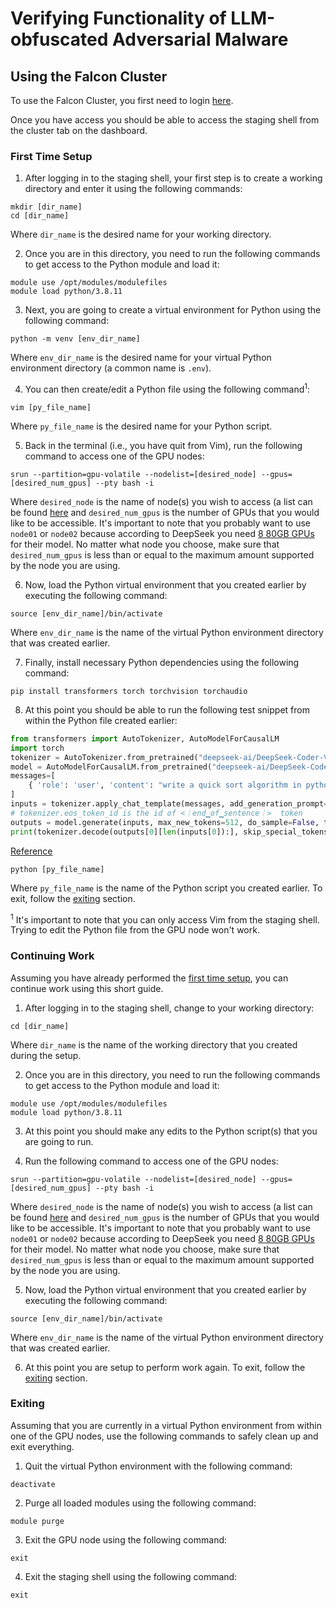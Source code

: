 # Verifying Functionality of LLM-obfuscated Adversarial Malware

## Using the Falcon Cluster

To use the Falcon Cluster, you first need to login [here](https://ondemand.c3plus3.org/pun/sys/dashboard).

Once you have access you should be able to access the staging shell from the cluster tab on the dashboard.

### First Time Setup

1. After logging in to the staging shell, your first step is to create a working directory and enter it using the following commands:
```shell
mkdir [dir_name]
cd [dir_name]
```
Where `dir_name` is the desired name for your working directory.

2. Once you are in this directory, you need to run the following commands to get access to the Python module and load it:
```shell
module use /opt/modules/modulefiles
module load python/3.8.11
```
3. Next, you are going to create a virtual environment for Python using the following command:
```shell
python -m venv [env_dir_name]
```
Where `env_dir_name` is the desired name for your virtual Python environment directory (a common name is `.env`).

4. You can then create/edit a Python file using the following command<sup>1</sup>:
```shell
vim [py_file_name]
```
Where `py_file_name` is the desired name for your Python script.

5. Back in the terminal (i.e., you have quit from Vim), run the following command to access one of the GPU nodes:
```shell
srun --partition=gpu-volatile --nodelist=[desired_node] --gpus=[desired_num_gpus] --pty bash -i
```
Where `desired_node` is the name of node(s) you wish to access (a list can be found [here](https://docs.c3plus3.org/docs/help/Tutorials/Partitions.html#gpu) and
`desired_num_gpus` is the number of GPUs that you would like to be accessible. It's important to note that you probably want to use `node01` or `node02` because according to DeepSeek you need [8 80GB GPUs](https://huggingface.co/deepseek-ai/DeepSeek-Coder-V2-Instruct#5-how-to-run-locally) for their model. No matter what node you choose, make sure that `desired_num_gpus` is less than or equal to the maximum amount supported by the node you are using. 

6. Now, load the Python virtual environment that you created earlier by executing the following command:
```shell
source [env_dir_name]/bin/activate
```
Where `env_dir_name` is the name of the virtual Python environment directory that was created earlier.

7. Finally, install necessary Python dependencies using the following command:
```shell
pip install transformers torch torchvision torchaudio
```
8. At this point you should be able to run the following test snippet from within the Python file created earlier:
```python
from transformers import AutoTokenizer, AutoModelForCausalLM
import torch
tokenizer = AutoTokenizer.from_pretrained("deepseek-ai/DeepSeek-Coder-V2-Lite-Instruct", trust_remote_code=True)
model = AutoModelForCausalLM.from_pretrained("deepseek-ai/DeepSeek-Coder-V2-Lite-Instruct", trust_remote_code=True, torch_dtype=torch.bfloat16).cuda()
messages=[
    { 'role': 'user', 'content': "write a quick sort algorithm in python."}
]
inputs = tokenizer.apply_chat_template(messages, add_generation_prompt=True, return_tensors="pt").to(model.device)
# tokenizer.eos_token_id is the id of <｜end▁of▁sentence｜>  token
outputs = model.generate(inputs, max_new_tokens=512, do_sample=False, top_k=50, top_p=0.95, num_return_sequences=1, eos_token_id=tokenizer.eos_token_id)
print(tokenizer.decode(outputs[0][len(inputs[0]):], skip_special_tokens=True))
```
[Reference](https://huggingface.co/deepseek-ai/DeepSeek-Coder-V2-Instruct#chat-completion)
```shell
python [py_file_name]
```
Where `py_file_name` is the name of the Python script you created earlier.
To exit, follow the [exiting](#exiting) section.

<sup>1</sup> It's important to note that you can only access Vim from the staging shell. Trying to edit the Python file from the GPU node won't work.

### Continuing Work

Assuming you have already performed the [first time setup](#first-time-setup), you can continue work using this short guide.

1. After logging in to the staging shell, change to your working directory:
```shell
cd [dir_name]
```
Where `dir_name` is the name of the working directory that you created during the setup.

2. Once you are in this directory, you need to run the following commands to get access to the Python module and load it:
```shell
module use /opt/modules/modulefiles
module load python/3.8.11
```

3. At this point you should make any edits to the Python script(s) that you are going to run.

4. Run the following command to access one of the GPU nodes:
```shell
srun --partition=gpu-volatile --nodelist=[desired_node] --gpus=[desired_num_gpus] --pty bash -i
```
Where `desired_node` is the name of node(s) you wish to access (a list can be found [here](https://docs.c3plus3.org/docs/help/Tutorials/Partitions.html#gpu) and
`desired_num_gpus` is the number of GPUs that you would like to be accessible. It's important to note that you probably want to use `node01` or `node02` because according to DeepSeek you need [8 80GB GPUs](https://huggingface.co/deepseek-ai/DeepSeek-Coder-V2-Instruct#5-how-to-run-locally) for their model. No matter what node you choose, make sure that `desired_num_gpus` is less than or equal to the maximum amount supported by the node you are using. 

5. Now, load the Python virtual environment that you created earlier by executing the following command:
```shell
source [env_dir_name]/bin/activate
```
Where `env_dir_name` is the name of the virtual Python environment directory that was created earlier.

6. At this point you are setup to perform work again. To exit, follow the [exiting](#exiting) section.

### Exiting

Assuming that you are currently in a virtual Python environment from within one of the GPU nodes, use the following commands to safely clean up and exit everything.

1. Quit the virtual Python environment with the following command:
```shell
deactivate
```
2. Purge all loaded modules using the following command:
```shell
module purge
```
3. Exit the GPU node using the following command:
```shell
exit
```
4. Exit the staging shell using the following command:
```shell
exit
```
